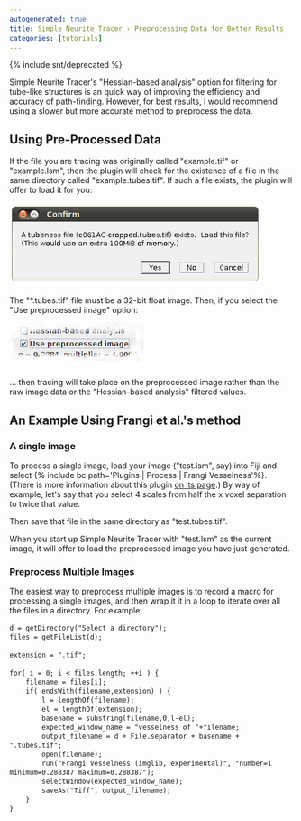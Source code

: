 ```yaml
---
autogenerated: true
title: Simple Neurite Tracer › Preprocessing Data for Better Results
categories: [tutorials]
---
```


{% include snt/deprecated %}


Simple Neurite Tracer's "Hessian-based analysis" option for filtering for tube-like structures is an quick way of improving the efficiency and accuracy of path-finding. However, for best results, I would recommend using a slower but more accurate method to preprocess the data.

## Using Pre-Processed Data

If the file you are tracing was originally called "example.tif" or "example.lsm", then the plugin will check for the existence of a file in the same directory called "example.tubes.tif". If such a file exists, the plugin will offer to load it for you:

![](/media/plugins/simple-neurite-tracer/snt-confirm-tubes-tif.png)

The "\*.tubes.tif" file must be a 32-bit float image. Then, if you select the "Use preprocessed image" option:

![](/media/plugins/simple-neurite-tracer/snt-use-preprocessed-image.png)

... then tracing will take place on the preprocessed image rather than the raw image data or the "Hessian-based analysis" filtered values.

## An Example Using Frangi et al.'s method

### A single image

To process a single image, load your image ("test.lsm", say) into Fiji and select {% include bc path='Plugins | Process | Frangi Vesselness'%}. (There is more information about this plugin [on its page](/plugins/frangi).) By way of example, let's say that you select 4 scales from half the x voxel separation to twice that value.

Then save that file in the same directory as "test.tubes.tif".

When you start up Simple Neurite Tracer with "test.lsm" as the current image, it will offer to load the preprocessed image you have just generated.

### Preprocess Multiple Images

The easiest way to preprocess multiple images is to record a macro for processing a single images, and then wrap it it in a loop to iterate over all the files in a directory. For example:

    d = getDirectory("Select a directory");
    files = getFileList(d);

    extension = ".tif";

    for( i = 0; i < files.length; ++i ) {
        filename = files[i];
        if( endsWith(filename,extension) ) {
            l = lengthOf(filename);
            el = lengthOf(extension);
            basename = substring(filename,0,l-el);
            expected_window_name = "vesselness of "+filename;
            output_filename = d + File.separator + basename + ".tubes.tif";
            open(filename);
            run("Frangi Vesselness (imglib, experimental)", "number=1 minimum=0.288387 maximum=0.288387");
            selectWindow(expected_window_name);
            saveAs("Tiff", output_filename);
        }
    }
